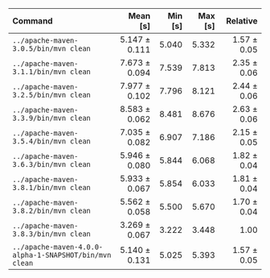 | Command | Mean [s] | Min [s] | Max [s] | Relative |
|:---|---:|---:|---:|---:|
| `../apache-maven-3.0.5/bin/mvn clean` | 5.147 ± 0.111 | 5.040 | 5.332 | 1.57 ± 0.05 |
| `../apache-maven-3.1.1/bin/mvn clean` | 7.673 ± 0.094 | 7.539 | 7.813 | 2.35 ± 0.06 |
| `../apache-maven-3.2.5/bin/mvn clean` | 7.977 ± 0.102 | 7.796 | 8.121 | 2.44 ± 0.06 |
| `../apache-maven-3.3.9/bin/mvn clean` | 8.583 ± 0.062 | 8.481 | 8.676 | 2.63 ± 0.06 |
| `../apache-maven-3.5.4/bin/mvn clean` | 7.035 ± 0.082 | 6.907 | 7.186 | 2.15 ± 0.05 |
| `../apache-maven-3.6.3/bin/mvn clean` | 5.946 ± 0.080 | 5.844 | 6.068 | 1.82 ± 0.04 |
| `../apache-maven-3.8.1/bin/mvn clean` | 5.933 ± 0.067 | 5.854 | 6.033 | 1.81 ± 0.04 |
| `../apache-maven-3.8.2/bin/mvn clean` | 5.562 ± 0.058 | 5.500 | 5.670 | 1.70 ± 0.04 |
| `../apache-maven-3.8.3/bin/mvn clean` | 3.269 ± 0.067 | 3.222 | 3.448 | 1.00 |
| `../apache-maven-4.0.0-alpha-1-SNAPSHOT/bin/mvn clean` | 5.140 ± 0.131 | 5.025 | 5.393 | 1.57 ± 0.05 |
